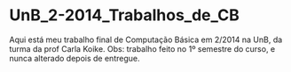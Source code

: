 # UnB_2-2014_Trabalhos_de_CB
Aqui está meu trabalho final de Computação Básica em 2/2014 na UnB, da turma da prof Carla Koike.
Obs: trabalho feito no 1º semestre do curso, e nunca alterado depois de entregue.
